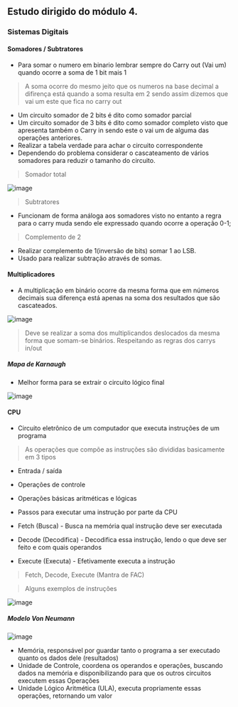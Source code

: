 ## Estudo dirigido do módulo 4.

### Sistemas Digitais

#### Somadores / Subtratores
- Para somar o numero em binario lembrar sempre do Carry out (Vai um) quando ocorre a soma de 1 bit mais 1
> A soma ocorre do mesmo jeito que os numeros na base decimal a difirença está quando a soma resulta em 2 sendo assim dizemos que vai um este que fica no carry out

- Um circuito somador de 2 bits é dito como somador parcial
- Um circuito somador de 3 bits é dito como somador completo visto que apresenta também o Carry in sendo este o vai um de alguma das operações anteriores.
- Realizar a tabela verdade para achar o circuito correspondente
- Dependendo do problema considerar o cascateamento de vários somadores para reduzir o tamanho do circuito.
> Somador total

![image](https://user-images.githubusercontent.com/18054053/48133324-91d14300-e27d-11e8-926c-deee3db83bc3.png)

> Subtratores
- Funcionam de forma análoga aos somadores visto no entanto a regra para o carry muda sendo ele expressado quando ocorre a operação 0-1;

> Complemento de 2
- Realizar complemento de 1(inversão de bits) somar 1 ao LSB.
- Usado para realizar subtração através de somas.

#### Multiplicadores
- A multiplicação em binário ocorre da mesma forma que em números decimais sua diferença está apenas na soma dos resultados que são cascateados.

![image](https://user-images.githubusercontent.com/18054053/48133654-b0840980-e27e-11e8-8b9e-1f524b829d68.png)

> Deve se realizar a soma dos multiplicandos deslocados da mesma forma que somam-se binários. Respeitando as regras dos carrys in/out

##### Mapa de Karnaugh
- Melhor forma para se extrair o circuito lógico final

![image](https://user-images.githubusercontent.com/18054053/48133854-4e77d400-e27f-11e8-8d19-12c8e3d9e878.png)

#### CPU
- Circuito eletrônico de um computador que executa instruções de um programa
> As operações que compõe as instruções são divididas basicamente em 3 tipos
- Entrada / saída
- Operações de controle
- Operações básicas aritméticas e lógicas

- Passos para executar uma instrução por parte da CPU
- Fetch (Busca) - Busca na memória qual instrução deve ser executada
- Decode (Decodifica) - Decodifica essa instrução, lendo o que deve ser feito e com quais operandos
- Execute (Executa) - Efetivamente executa a instrução
> Fetch, Decode, Execute (Mantra de FAC)

> Alguns exemplos de instruções

![image](https://user-images.githubusercontent.com/18054053/48134184-5ab06100-e280-11e8-9978-be0514721192.png)

##### Modelo Von Neumann
![image](https://user-images.githubusercontent.com/18054053/48134213-7d427a00-e280-11e8-8975-bb5c05ff2c5c.png)

- Memória, responsável por guardar tanto o programa a ser executado quanto os dados dele (resultados)
- Unidade de Controle, coordena os operandos e operações, buscando dados na memória e disponibilizando para que os outros circuitos executem essas Operações
- Unidade Lógico Aritmética (ULA), executa propriamente essas operações, retornando um valor
